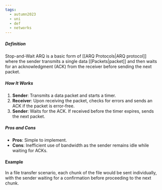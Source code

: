 ```yaml
---
tags:
  - autumn2023
  - uni
  - def
  - networks
---
```

##### Definition
Stop-and-Wait ARQ is a basic form of [[ARQ Protocols|ARQ protocol]] where the sender transmits a single data [[Packets|packet]] and then waits for an acknowledgment (ACK) from the receiver before sending the next packet.

##### How It Works
1. **Sender**: Transmits a data packet and starts a timer.
2. **Receiver**: Upon receiving the packet, checks for errors and sends an ACK if the packet is error-free.
3. **Sender**: Waits for the ACK. If received before the timer expires, sends the next packet.

##### Pros and Cons
- **Pros**: Simple to implement.
- **Cons**: Inefficient use of bandwidth as the sender remains idle while waiting for ACKs.

#### Example
In a file transfer scenario, each chunk of the file would be sent individually, with the sender waiting for a confirmation before proceeding to the next chunk.